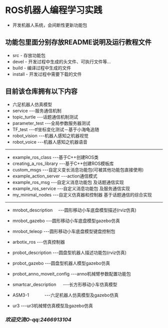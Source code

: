 # ROS机器人编程学习实践
* 开发机器人系统，会间断性更新功能包

## 功能包里面分别存放README说明及运行教程文件
* src - 存放功能包
* devel - 开发过程中生成的头文件、可执行文件等...
* build - 编译过程中生成的文件
* install - 开发过程中需要下载的文件

## 目前该仓库拥有以下内容
* 六足机器人仿真模型
* service                   ---服务通信机制
* topic_turtle              ---话题通信机制测试
* parameter_test            ---全局参数服务器测试
* TF_test                   ---tf坐标变化测试－基于小海龟追随
* robot_vision              ---机器人感知之机器视觉
* robot_voice               ---机器人感知之机器语音
---
* example_ros_class           ---基于C++创建ROS类
* creating_a_ros_library      ---基于C++创建ROS模板库
* custom_msgs                 ---自定义变长消息功能包(可被其他功能包直接使用)
* example_action_server       ---action通信模式
* example_ros_msg             ---自定义消息功能包 及话题通信实现
* example_ros_service         ---自定义消息功能包 及服务通信实现
* my_minimal_nodes            ---自定义仿真器和控制器 基于话题通信的综合实现
---
* mrobot_description      　---圆形移动小车底盘模型描述(rviz仿真)
* mrobot_gazebo             ---圆形移动小车底盘模型gazebo仿真
* mrobot_teleop             ---圆形移动小车底盘模型键盘控制包

* arbotix_ros               ---仿真控制器
* probot_description        ---圆盘型机器人描述功能包(rviz仿真)
* probot_gazebo             ---圆盘型机器人模型gazebo仿真

* probot_anno_moveit_config ---anno机械臂参数配置功能包
* smartcar_description   　 ---长方形移动小车仿真模型
* ASM3-1            　　　  ---六足机器人仿真模型及gazebo仿真
* ur3                       ---ur3机械臂仿真模型及gazebo仿真
### *欢迎交流O-qq:2466913104*
